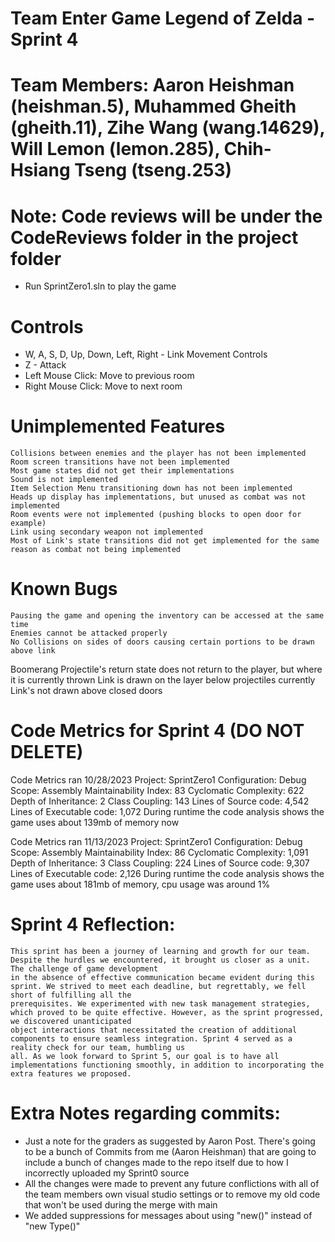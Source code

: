 # Team Enter Game Legend of Zelda - Sprint 4
# Team Members: Aaron Heishman (heishman.5), Muhammed Gheith (gheith.11), Zihe Wang (wang.14629), Will Lemon (lemon.285), Chih-Hsiang Tseng (tseng.253)
# Note: Code reviews will be under the CodeReviews folder in the project folder
  - Run SprintZero1.sln to play the game
# Controls
  - W, A, S, D, Up, Down, Left, Right - Link Movement Controls
  - Z  - Attack
  - Left Mouse Click: Move to previous room
  - Right Mouse Click: Move to next room
 

 # Unimplemented Features
	Collisions between enemies and the player has not been implemented
	Room screen transitions have not been implemented
	Most game states did not get their implementations
	Sound is not implemented
	Item Selection Menu transitioning down has not been implemented
	Heads up display has implementations, but unused as combat was not implemented
	Room events were not implemented (pushing blocks to open door for example)
	Link using secondary weapon not implemented
	Most of Link's state transitions did not get implemented for the same reason as combat not being implemented

# Known Bugs 
	Pausing the game and opening the inventory can be accessed at the same time
	Enemies cannot be attacked properly
	No Collisions on sides of doors causing certain portions to be drawn above link


Boomerang Projectile's return state does not return to the player, but where it is currently thrown
Link is drawn on the layer below projectiles currently
Link's not drawn above closed doors


# Code Metrics for Sprint 4 (DO NOT DELETE)
Code Metrics ran 10/28/2023
	Project: SprintZero1
	Configuration: Debug
	Scope: Assembly
	Maintainability Index: 83
	Cyclomatic Complexity: 622
	Depth of Inheritance: 2
	Class Coupling: 143
	Lines of Source code: 4,542
	Lines of Executable code: 1,072
	During runtime the code analysis shows the game uses about 139mb of memory now

Code Metrics ran 11/13/2023
	Project: SprintZero1
	Configuration: Debug
	Scope: Assembly
	Maintainability Index: 86
	Cyclomatic Complexity: 1,091
	Depth of Inheritance: 3
	Class Coupling: 224
	Lines of Source code: 9,307
	Lines of Executable code: 2,126
	During runtime the code analysis shows the game uses about 181mb of memory, cpu usage was around 1%



# Sprint 4 Reflection:
	This sprint has been a journey of learning and growth for our team. Despite the hurdles we encountered, it brought us closer as a unit. The challenge of game development
	in the absence of effective communication became evident during this sprint. We strived to meet each deadline, but regrettably, we fell short of fulfilling all the
	prerequisites. We experimented with new task management strategies, which proved to be quite effective. However, as the sprint progressed, we discovered unanticipated
	object interactions that necessitated the creation of additional components to ensure seamless integration. Sprint 4 served as a reality check for our team, humbling us
	all. As we look forward to Sprint 5, our goal is to have all implementations functioning smoothly, in addition to incorporating the extra features we proposed.

# Extra Notes regarding commits:
- Just a note for the graders as suggested by Aaron Post. There's going to be a bunch of Commits from me (Aaron Heishman) that are going to include a bunch of changes made to the repo itself due to how I incorrectly uploaded my Sprint0 source
- All the changes were made to prevent any future conflictions with all of the team members own visual studio settings or to remove my old code that won't be used during the merge with main
- We added suppressions for messages about using "new()" instead of "new Type()"